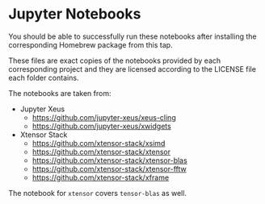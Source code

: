 # Jupyter Notebooks

You should be able to successfully run these notebooks after installing the corresponding Homebrew package from this tap.

These files are exact copies of the notebooks provided by each corresponding project and they are licensed according to the LICENSE file each folder contains.

The notebooks are taken from:

- Jupyter Xeus
  - https://github.com/jupyter-xeus/xeus-cling
  - https://github.com/jupyter-xeus/xwidgets
- Xtensor Stack
  - https://github.com/xtensor-stack/xsimd
  - https://github.com/xtensor-stack/xtensor
  - https://github.com/xtensor-stack/xtensor-blas
  - https://github.com/xtensor-stack/xtensor-fftw
  - https://github.com/xtensor-stack/xframe

The notebook for `xtensor` covers `tensor-blas` as well.

